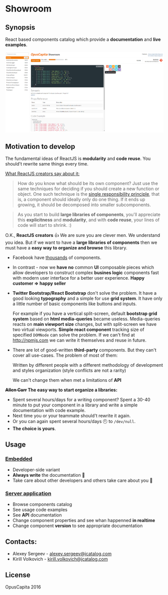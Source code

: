 # Showroom

## Synopsis

React based components catalog which provide a **documentation** and **live examples**.

![showroom-demo](./docs/demo.png)

## Motivation to develop

The fundamental ideas of ReactJS is **modularity** and **code reuse**.
You should't rewrite same things every time.

[What ReactJS creators say about it:](https://facebook.github.io/react/docs/thinking-in-react.html)

> How do you know what should be its own component? Just use the same techniques for deciding if you should create a new function or object. One such technique is the [single responsibility principle](https://en.wikipedia.org/wiki/Single_responsibility_principle), that is, a component should ideally only do one thing. If it ends up growing, it should be decomposed into smaller subcomponents.

> As you start to build **large libraries of components**, you'll appreciate this **explicitness** and **modularity**, and with **code reuse**, your lines of code will start to shrink. :)

O.K., **ReactJS creators** :+1: We are sure you are clever men.
We understand you idea.
But if we want to have a **large libraries of components** then we must have a **easy way to organize and browse** this library.

* Facebook have [thousands](https://facebook.github.io/react/docs/composition-vs-inheritance.html#so-what-about-inheritance)  of components.

* In contrast - now we **have no** common **UI** composable pieces which allow developers to construct complex **busines logic** components fast with modern user interface for a better user experience. **Happy customer => happy seller**

* **Twitter Bootstrap/React Bootstrap** don't solve the problem. It have a good looking **typography** and a simple for use **grid system**. It have only a little number of basic components like buttons and inputs.

  For example if you have a vertical split-screen, default **bootstrap grid system** based on **html media-queries** became useless.     Media-queries reacts on **main viewport size** changes, but with split-screen we have two virtual viewports. **Simple react component** tracking size of specified `DOMNode` can solve the problem. If we can't find at http://npmjs.com we can write it themselves and reuse in future.
  
* There are lot of good-written **third-party** components. But they can't cover all use-cases. The problem of most of them:

  Written by different people with a different methodology of development and styles organization (style conflicts are not a rarity)
  
  We can't change them when met a limitations of **API**

**~~Allen Carr~~ The easy way to start organize a libraries:**

* Spent several hours/days for a writing component? Spent a 30-40 minute to put your component in a library and write a simple documentation with code example.
* Next time you or your teammate should't rewrite it again.
* Or you can again spent several hours/days :clock10: to `/dev/null`. 
* **The choice is yours**.

## Usage

### [Embedded](./docs/embedded.md)

* Developer-side variant
* **Always write** the documentation :pencil:
* Take care about other developers and others take care about you :tophat:

### [Server application](./docs/server.md)

* Browse components catalog
* See usage code examples
* See **API** documentation
* Change component properties and see whan happenned **in realtime**
* Change component **version** to see appropriate documentation

## Contacts:

* Alexey Sergeev - [alexey.sergeev@jcatalog.com](alexey.sergeev@jcatalog.com)
* Kirill Volkovich - [kirill.volkovich@jcatalog.com](kirill.volkovich@jcatalog.com)

## License

OpusCapita 2016

